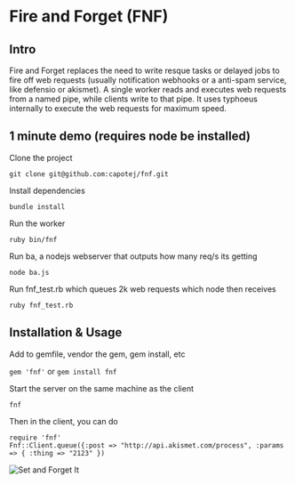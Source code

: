 # Fire and Forget (FNF)


## Intro

Fire and Forget replaces the need to write resque tasks or delayed jobs to fire off web requests (usually notification webhooks or a anti-spam service, like defensio or akismet). A single worker reads and executes web requests from a named pipe, while clients write to that pipe. It uses typhoeus internally to execute the web requests for maximum speed.


## 1 minute demo (requires node be installed)

Clone the project

```
git clone git@github.com:capotej/fnf.git
```

Install dependencies

```
bundle install
```

Run the worker

```
ruby bin/fnf
```

Run ba, a nodejs webserver that outputs how many req/s its getting

```
node ba.js
```

Run fnf_test.rb which queues 2k web requests which node then receives

```
ruby fnf_test.rb
```


## Installation & Usage

Add to gemfile, vendor the gem, gem install, etc

```gem 'fnf'``` or ```gem install fnf```


Start the server on the same machine as the client

```
fnf
```

Then in the client, you can do

```
require 'fnf'
Fnf::Client.queue({:post => "http://api.akismet.com/process", :params => { :thing => "2123" })
```

![Set and Forget It](http://naturallyalise.com/blog/wp-content/uploads/2011/03/set-it-and-forget-it-ronco-rotisserie.jpg)
